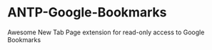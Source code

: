 ANTP-Google-Bookmarks
=====================

Awesome New Tab Page extension for read-only access to Google Bookmarks